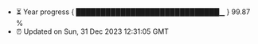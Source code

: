 - ⏳ Year progress { █████████████████████████████▁ } 99.87 %
- ⏰ Updated on Sun, 31 Dec 2023 12:31:05 GMT

